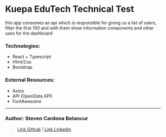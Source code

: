# Kuepa EduTech Technical Test

this app consumes an api which is responsible for giving us a list of users, filter the first 100 and with them show information components and other uses for the dashboard

### Technologies:

- React + Typescript
- Html/Css
- Bootstrap

### External Resources:

- Axios
- API (OpenData API)
- FontAwesome

---

### Author: Steven Cardona Betancur

> [Link Github]("https://github.com/stevencar2004") | [Link Linkedin]("https://www.linkedin.com/in/stevencardona/")
